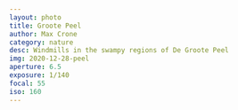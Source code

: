 ```yaml
---
layout: photo
title: Groote Peel
author: Max Crone
category: nature
desc: Windmills in the swampy regions of De Groote Peel
img: 2020-12-28-peel
aperture: 6.5
exposure: 1/140
focal: 55
iso: 160
---
```

